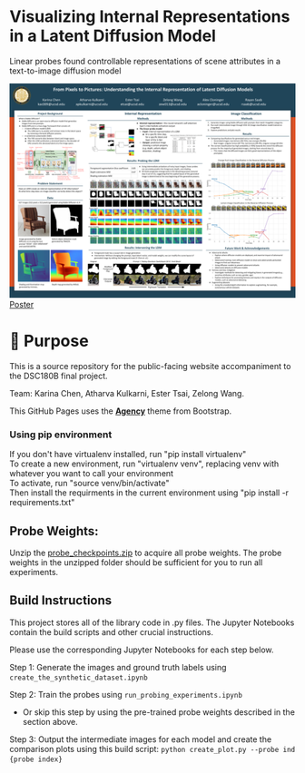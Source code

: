 # Visualizing Internal Representations in a Latent Diffusion Model
Linear probes found controllable representations of scene attributes in a text-to-image diffusion model

![Poster](./assets/deliverables/poster.png)
[Poster](./assets/deliverables/poster.pdf)

# 🤔 Purpose
This is a source repository for the public-facing website accompaniment to the DSC180B final project.

Team: Karina Chen, Atharva Kulkarni, Ester Tsai, Zelong Wang.

This GitHub Pages uses the **[Agency](https://startbootstrap.com/theme/agency)** theme from Bootstrap. 

### Using pip environment
If you don't have virtualenv installed, run "pip install virtualenv"  
To create a new environment, run "virtualenv venv", replacing venv with whatever you want to call your environment  
To activate, run "source venv/bin/activate"  
Then install the requirments in the current environment using "pip install -r requirements.txt"

## Probe Weights:
Unzip the [probe_checkpoints.zip](https://github.com/zew013/diffusion-model-internal-probing/blob/main/probe_checkpoints.zip) to acquire all probe weights. The probe weights in the unzipped folder should be sufficient for you to run all experiments. 

## Build Instructions
This project stores all of the library code in .py files. The Jupyter Notebooks contain the build scripts and other crucial instructions.

Please use the corresponding Jupyter Notebooks for each step below.

Step 1: Generate the images and ground truth labels using `create_the_synthetic_dataset.ipynb`

Step 2: Train the probes using `run_probing_experiments.ipynb`
- Or skip this step by using the pre-trained probe weights described in the section above.

Step 3: Output the intermediate images for each model and create the comparison plots using this build script: `python create_plot.py --probe ind {probe index}`
 


